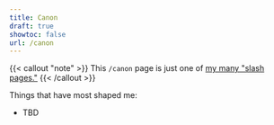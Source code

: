 ```yaml
---
title: Canon
draft: true
showtoc: false
url: /canon
---
```

{{< callout "note" >}}
This `/canon` page is just one of [my many "slash pages."](/slashes)
{{< /callout >}}

Things that have most shaped me:

- TBD
